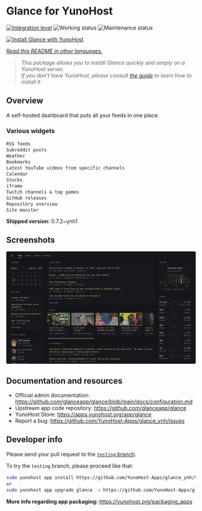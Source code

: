 <!--
N.B.: This README was automatically generated by <https://github.com/YunoHost/apps/tree/master/tools/readme_generator>
It shall NOT be edited by hand.
-->

# Glance for YunoHost

[![Integration level](https://apps.yunohost.org/badge/integration/glance)](https://ci-apps.yunohost.org/ci/apps/glance/)
![Working status](https://apps.yunohost.org/badge/state/glance)
![Maintenance status](https://apps.yunohost.org/badge/maintained/glance)

[![Install Glance with YunoHost](https://install-app.yunohost.org/install-with-yunohost.svg)](https://install-app.yunohost.org/?app=glance)

*[Read this README in other languages.](./ALL_README.md)*

> *This package allows you to install Glance quickly and simply on a YunoHost server.*  
> *If you don't have YunoHost, please consult [the guide](https://yunohost.org/install) to learn how to install it.*

## Overview

A self-hosted dashboard that puts all your feeds in one place.

### Various widgets

    RSS feeds
    Subreddit posts
    Weather
    Bookmarks
    Latest YouTube videos from specific channels
    Calendar
    Stocks
    iframe
    Twitch channels & top games
    GitHub releases
    Repository overview
    Site monitor


**Shipped version:** 0.7.2~ynh1

## Screenshots

![Screenshot of Glance](./doc/screenshots/screenshot.png)

## Documentation and resources

- Official admin documentation: <https://github.com/glanceapp/glance/blob/main/docs/configuration.md>
- Upstream app code repository: <https://github.com/glanceapp/glance>
- YunoHost Store: <https://apps.yunohost.org/app/glance>
- Report a bug: <https://github.com/YunoHost-Apps/glance_ynh/issues>

## Developer info

Please send your pull request to the [`testing` branch](https://github.com/YunoHost-Apps/glance_ynh/tree/testing).

To try the `testing` branch, please proceed like that:

```bash
sudo yunohost app install https://github.com/YunoHost-Apps/glance_ynh/tree/testing --debug
or
sudo yunohost app upgrade glance -u https://github.com/YunoHost-Apps/glance_ynh/tree/testing --debug
```

**More info regarding app packaging:** <https://yunohost.org/packaging_apps>
